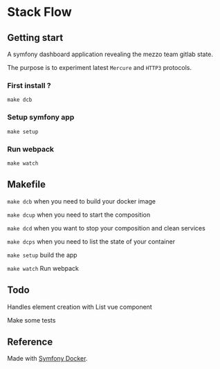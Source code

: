 # Stack Flow

## Getting start

A symfony dashboard application revealing the mezzo team gitlab state.

The purpose is to experiment latest `Mercure` and `HTTP3` protocols.

### First install ?

`make dcb`

### Setup symfony app

`make setup`

### Run webpack

`make watch`

## Makefile

`make dcb` when you need to build your docker image

`make dcup` when you need to start the composition

`make dcd` when you want to stop your composition and clean services

`make dcps` when you need to list the state of your container

`make setup` build the app

`make watch` Run webpack

## Todo

Handles element creation with List vue component
 
Make some tests

## Reference

Made with [Symfony Docker](https://github.com/dunglas/symfony-docker).
